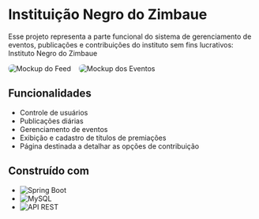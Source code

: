 # Instituição Negro do Zimbaue

Esse projeto representa a parte funcional do sistema de gerenciamento de eventos, publicações e contribuições do instituto sem fins lucrativos: Instituto Negro do Zimbaue 

<div style="display: flex; gap: 16px;">
    <img style="border-radius: 8px;" src="/public/mockups/feed.png" alt="Mockup do Feed" />
    <img style="border-radius: 8px;" src="/public/mockups/events.png" alt="Mockup dos Eventos" />
</div>

## Funcionalidades

- Controle de usuários
- Publicações diárias
- Gerenciamento de eventos
- Exibição e cadastro de títulos de premiações
- Página destinada a detalhar as opções de contribuição

## Construído com
- ![Spring Boot](https://img.shields.io/badge/Spring_Boot-6DB33F?style=for-the-badge&logo=spring-boot&logoColor=white)
- ![MySQL](https://img.shields.io/badge/MySQL-4479A1?style=for-the-badge&logo=mysql&logoColor=white)
- ![API REST](https://img.shields.io/badge/API_REST-FF6F61?style=for-the-badge&logo=rest&logoColor=white)